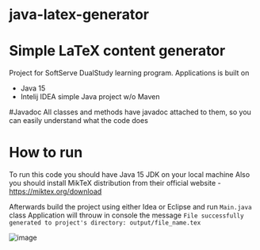 # java-latex-generator

# Simple LaTeX content generator
Project for SoftServe DualStudy learning program. Applications is built on 
- Java 15
- Intelij IDEA simple Java project w/o Maven

#Javadoc
All classes and methods have javadoc attached to them, so you can easily understand what the code does

# How to run
To run this code you should have Java 15 JDK on your local machine
Also you should install MikTeX distribution from their official website - https://miktex.org/download

Afterwards build the project using either Idea or Eclipse and run ```Main.java``` class 
Application will throuw in console the message ```File successfully generated to project's directory: output/file_name.tex```

![image](https://github.com/lepester/java-latex-generator/assets/56651129/1f944374-182a-419d-9292-652c3fe3323d)
